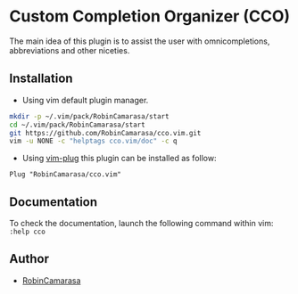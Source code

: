 # Custom Completion Organizer (CCO)

The main idea of this plugin is to assist the user with omnicompletions, abbreviations and other niceties.

## Installation

- Using vim default plugin manager.

```bash
mkdir -p ~/.vim/pack/RobinCamarasa/start
cd ~/.vim/pack/RobinCamarasa/start
git https://github.com/RobinCamarasa/cco.vim.git
vim -u NONE -c "helptags cco.vim/doc" -c q
```

- Using [vim-plug](https://github.com/junegunn/vim-plug) this plugin can be installed as follow:

```vimscript
Plug "RobinCamarasa/cco.vim"
```

## Documentation

To check the documentation, launch the following command within vim: `:help cco`

## Author

- [RobinCamarasa](https://github.com/RobinCamarasa)

